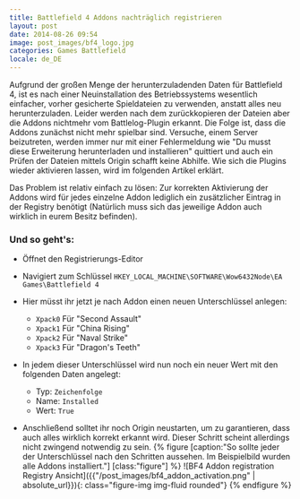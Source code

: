 ```yaml
---
title: Battlefield 4 Addons nachträglich registrieren
layout: post
date: 2014-08-26 09:54
image: post_images/bf4_logo.jpg
categories: Games Battlefield
locale: de_DE
---
```


Aufgrund der großen Menge der herunterzuladenden Daten für Battlefield 4, ist es nach einer Neuinstallation des Betriebssystems wesentlich einfacher, vorher gesicherte Spieldateien zu verwenden, anstatt alles neu herunterzuladen. Leider werden nach dem zurückkopieren der Dateien aber die Addons nichtmehr vom Battlelog-Plugin erkannt. Die Folge ist, dass die Addons zunächst nicht mehr spielbar sind. Versuche, einem Server beizutreten, werden immer nur mit einer Fehlermeldung wie "Du musst diese Erweiterung herunterladen und installieren" quittiert und auch ein Prüfen der Dateien mittels Origin schafft keine Abhilfe. Wie sich die Plugins wieder aktivieren lassen, wird im folgenden Artikel erklärt.
<!--more-->


Das Problem ist relativ einfach zu lösen: Zur korrekten Aktivierung der Addons wird für jedes einzelne Addon lediglich ein zusätzlicher Eintrag in der Registry benötigt (Natürlich muss sich das jeweilige Addon auch wirklich in eurem Besitz befinden).

### Und so geht's:

*   Öffnet den Registrierungs-Editor
*   Navigiert zum Schlüssel `HKEY_LOCAL_MACHINE\SOFTWARE\Wow6432Node\EA Games\Battlefield 4`
*   Hier müsst ihr jetzt je nach Addon einen neuen Unterschlüssel anlegen:

    *   `Xpack0` Für "Second Assault"
    *   `Xpack1` Für "China Rising"
    *   `Xpack2` Für "Naval Strike"
    *   `Xpack3` Für "Dragon's Teeth"

*   In jedem dieser Unterschlüssel wird nun noch ein neuer Wert mit den folgenden Daten angelegt:

    *   Typ: `Zeichenfolge`
    *   Name: `Installed`
    *   Wert: `True`

*   Anschließend solltet ihr noch Origin neustarten, um zu garantieren, dass auch alles wirklich korrekt erkannt wird. Dieser Schritt scheint allerdings nicht zwingend notwendig zu sein.
{% figure [caption:"So sollte jeder der Unterschlüssel nach den Schritten aussehen. Im Beispielbild wurden alle Addons installiert."] [class:"figure"] %}
![BF4 Addon registration Registry Ansicht]({{"/post_images/bf4_addon_activation.png" | absolute_url}}){: class="figure-img img-fluid rounded"}
{% endfigure %}
&nbsp;